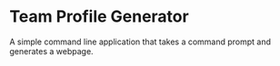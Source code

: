 # Team Profile Generator

A simple command line application that takes a command prompt and generates a webpage.